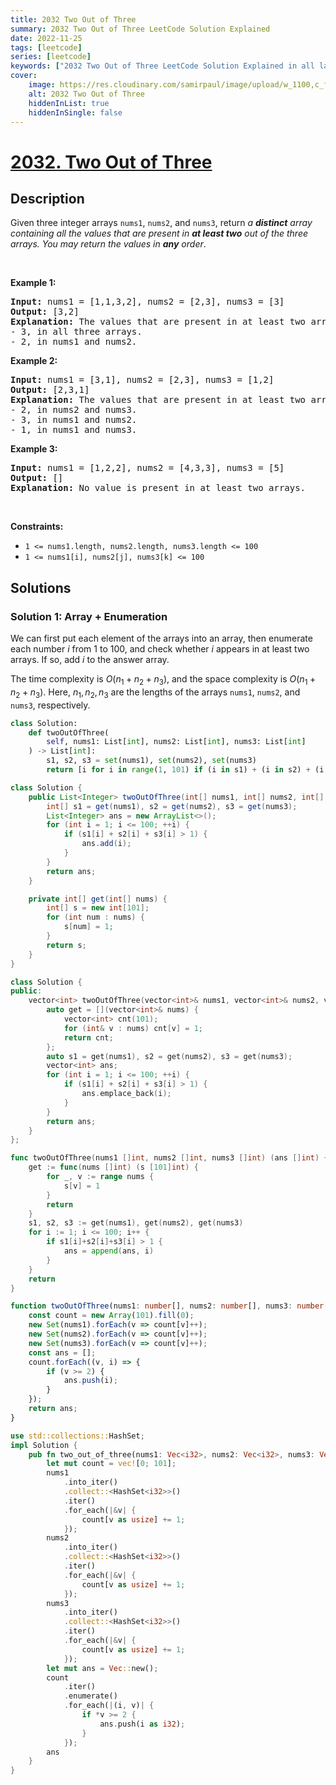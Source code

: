 ```yaml
---
title: 2032 Two Out of Three
summary: 2032 Two Out of Three LeetCode Solution Explained
date: 2022-11-25
tags: [leetcode]
series: [leetcode]
keywords: ["2032 Two Out of Three LeetCode Solution Explained in all languages", "2032 Two Out of Three", "LeetCode", "leetcode solution in Python3 C++ Java Go PHP Ruby Swift TypeScript Rust C# JavaScript C", "GeeksforGeeks", "InterviewBit", "Coding Ninjas", "HackerRank", "HackerEarth", "CodeChef", "TopCoder", "AlgoExpert", "freeCodeCamp", "Codeforces", "GitHub", "AtCoder", "Samir Paul"]
cover:
    image: https://res.cloudinary.com/samirpaul/image/upload/w_1100,c_fit,co_rgb:FFFFFF,l_text:Arial_75_bold:2032 Two Out of Three - Solution Explained/problem-solving.webp
    alt: 2032 Two Out of Three
    hiddenInList: true
    hiddenInSingle: false
---
```



# [2032. Two Out of Three](https://leetcode.com/problems/two-out-of-three)


## Description

Given three integer arrays <code>nums1</code>, <code>nums2</code>, and <code>nums3</code>, return <em>a <strong>distinct</strong> array containing all the values that are present in <strong>at least two</strong> out of the three arrays. You may return the values in <strong>any</strong> order</em>.

<p>&nbsp;</p>
<p><strong class="example">Example 1:</strong></p>

<pre>
<strong>Input:</strong> nums1 = [1,1,3,2], nums2 = [2,3], nums3 = [3]
<strong>Output:</strong> [3,2]
<strong>Explanation:</strong> The values that are present in at least two arrays are:
- 3, in all three arrays.
- 2, in nums1 and nums2.
</pre>

<p><strong class="example">Example 2:</strong></p>

<pre>
<strong>Input:</strong> nums1 = [3,1], nums2 = [2,3], nums3 = [1,2]
<strong>Output:</strong> [2,3,1]
<strong>Explanation:</strong> The values that are present in at least two arrays are:
- 2, in nums2 and nums3.
- 3, in nums1 and nums2.
- 1, in nums1 and nums3.
</pre>

<p><strong class="example">Example 3:</strong></p>

<pre>
<strong>Input:</strong> nums1 = [1,2,2], nums2 = [4,3,3], nums3 = [5]
<strong>Output:</strong> []
<strong>Explanation:</strong> No value is present in at least two arrays.
</pre>

<p>&nbsp;</p>
<p><strong>Constraints:</strong></p>

<ul>
	<li><code>1 &lt;= nums1.length, nums2.length, nums3.length &lt;= 100</code></li>
	<li><code>1 &lt;= nums1[i], nums2[j], nums3[k] &lt;= 100</code></li>
</ul>

## Solutions

### Solution 1: Array + Enumeration

We can first put each element of the arrays into an array, then enumerate each number $i$ from $1$ to $100$, and check whether $i$ appears in at least two arrays. If so, add $i$ to the answer array.

The time complexity is $O(n_1 + n_2 + n_3)$, and the space complexity is $O(n_1 + n_2 + n_3)$. Here, $n_1, n_2, n_3$ are the lengths of the arrays `nums1`, `nums2`, and `nums3`, respectively.

<!-- tabs:start -->

```python
class Solution:
    def twoOutOfThree(
        self, nums1: List[int], nums2: List[int], nums3: List[int]
    ) -> List[int]:
        s1, s2, s3 = set(nums1), set(nums2), set(nums3)
        return [i for i in range(1, 101) if (i in s1) + (i in s2) + (i in s3) > 1]
```

```java
class Solution {
    public List<Integer> twoOutOfThree(int[] nums1, int[] nums2, int[] nums3) {
        int[] s1 = get(nums1), s2 = get(nums2), s3 = get(nums3);
        List<Integer> ans = new ArrayList<>();
        for (int i = 1; i <= 100; ++i) {
            if (s1[i] + s2[i] + s3[i] > 1) {
                ans.add(i);
            }
        }
        return ans;
    }

    private int[] get(int[] nums) {
        int[] s = new int[101];
        for (int num : nums) {
            s[num] = 1;
        }
        return s;
    }
}
```

```cpp
class Solution {
public:
    vector<int> twoOutOfThree(vector<int>& nums1, vector<int>& nums2, vector<int>& nums3) {
        auto get = [](vector<int>& nums) {
            vector<int> cnt(101);
            for (int& v : nums) cnt[v] = 1;
            return cnt;
        };
        auto s1 = get(nums1), s2 = get(nums2), s3 = get(nums3);
        vector<int> ans;
        for (int i = 1; i <= 100; ++i) {
            if (s1[i] + s2[i] + s3[i] > 1) {
                ans.emplace_back(i);
            }
        }
        return ans;
    }
};
```

```go
func twoOutOfThree(nums1 []int, nums2 []int, nums3 []int) (ans []int) {
	get := func(nums []int) (s [101]int) {
		for _, v := range nums {
			s[v] = 1
		}
		return
	}
	s1, s2, s3 := get(nums1), get(nums2), get(nums3)
	for i := 1; i <= 100; i++ {
		if s1[i]+s2[i]+s3[i] > 1 {
			ans = append(ans, i)
		}
	}
	return
}
```

```ts
function twoOutOfThree(nums1: number[], nums2: number[], nums3: number[]): number[] {
    const count = new Array(101).fill(0);
    new Set(nums1).forEach(v => count[v]++);
    new Set(nums2).forEach(v => count[v]++);
    new Set(nums3).forEach(v => count[v]++);
    const ans = [];
    count.forEach((v, i) => {
        if (v >= 2) {
            ans.push(i);
        }
    });
    return ans;
}
```

```rust
use std::collections::HashSet;
impl Solution {
    pub fn two_out_of_three(nums1: Vec<i32>, nums2: Vec<i32>, nums3: Vec<i32>) -> Vec<i32> {
        let mut count = vec![0; 101];
        nums1
            .into_iter()
            .collect::<HashSet<i32>>()
            .iter()
            .for_each(|&v| {
                count[v as usize] += 1;
            });
        nums2
            .into_iter()
            .collect::<HashSet<i32>>()
            .iter()
            .for_each(|&v| {
                count[v as usize] += 1;
            });
        nums3
            .into_iter()
            .collect::<HashSet<i32>>()
            .iter()
            .for_each(|&v| {
                count[v as usize] += 1;
            });
        let mut ans = Vec::new();
        count
            .iter()
            .enumerate()
            .for_each(|(i, v)| {
                if *v >= 2 {
                    ans.push(i as i32);
                }
            });
        ans
    }
}
```

<!-- tabs:end -->

<!-- end -->

